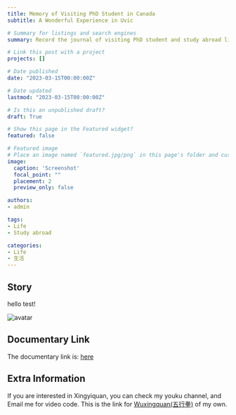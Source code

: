 ```yaml
---
title: Memory of Visiting PhD Student in Canada
subtitle: A Wonderful Experience in Uvic 

# Summary for listings and search engines
summary: Record the journal of visiting PhD student and study abroad life

# Link this post with a project
projects: []

# Date published
date: "2023-03-15T00:00:00Z"

# Date updated
lastmod: "2023-03-15T00:00:00Z"

# Is this an unpublished draft?
draft: True

# Show this page in the Featured widget?
featured: false

# Featured image
# Place an image named `featured.jpg/png` in this page's folder and customize its options here.
image:
  caption: 'Screenshot'
  focal_point: ""
  placement: 2
  preview_only: false

authors:
- admin

tags:
- Life
- Study abroad

categories:
- Life
- 生活
---
```


## Story

<!-- It talks about my own study research of promote traditional martial art, [Xingyiquan (形意拳）](https://baike.baidu.com/item/%E5%BD%A2%E6%84%8F%E6%8B%B3/44041#:~:text=%E5%BD%A2%E6%84%8F%E6%8B%B3%EF%BC%8C%E5%8F%88%E7%A7%B0,%E5%90%88%EF%BC%8C%E6%89%8B%E4%B8%8E%E8%B6%B3%E5%90%88%E3%80%82). In old sayings, traditional kungfu is difficult to learn by one ownself from books or videos, because it is difficult to learn the key part of one action or one gesture without Master's guidance. I always want to use data science to record the precious traditional kungfu actions, and I know that this kind of data assets is better than books or videos because it provides a higher dimension to recognize one unique thing. Motion capture is a very hot topic in ACT games developments, and it has promoted many many good games. At a certain time, I led a small project and used inertial navigation sensors to calculate the motion trajectory of the human body and put them together to identify the entire human skeleton movement. It can provide detailed information for a person's movement, and it is easy to find the difference between two people who do the same action. Fortunately, I encountered an excellent documentary director who appreciated my thoughts, so we jointly presented this excellent short documentary. -->

hello test!

![avatar](./UVicWinterSnow.jpg)

## Documentary Link

The documentary link is: [here](https://tv.cctv.com/2022/09/24/VIDEyBbp6YPzIPm6PHKLBvVr220924.shtml)

## Extra Information

If you are interested in Xingyiquan, you can check my youku channel, and Email me for video code. This is the link for [Wuxingquan(五行拳)](https://v.youku.com/v_show/id_XNDU1OTQxMzAyOA==.html) of my own. 

